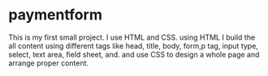 # paymentform
This is my first small project. 
I use HTML and CSS. 
using HTML I build the all content using different tags like head, title, body, form,p tag, input type, select, text area, field sheet, and.
and use CSS to design a whole page and arrange proper content.


